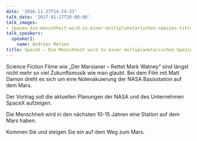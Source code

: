 ```yaml
---
date: '2016-11-27T14:24:33'
talk_date: '2017-01-27T20:00:00'
talk_images:
- spacex-die-menschheit-wird-zu-einer-multiplanetarischen-spezies-title.jpg
talk_speakers:
  speaker1:
    name: Andreas Metzen
title: SpaceX – Die Menschheit wird zu einer multiplanetarischen Spezies
---
```


Science Fiction Filme wie „Der Marsianer – Rettet Mark Watney“ sind längst nicht mehr so viel Zukunftsmusik wie man glaubt. Bei dem Film mit Matt Damon dreht es sich um eine Notevakuierung der NASA Basisstation auf dem Mars.

Der Vortrag soll die aktuellen Planungen der NASA und des Unternehmen SpaceX aufzeigen.

Die Menschheit wird in den nächsten 10-15 Jahren eine Station auf dem Mars haben.

Kommen Sie und steigen Sie ein auf dem Weg zum Mars.